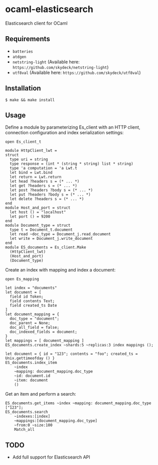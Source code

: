 ocaml-elasticsearch
=========

Elasticsearch client for OCaml


Requirements
------------

- `batteries`
- `atdgen`
- `netstring-light` (Available here: `https://github.com/skydeck/netstring-light`)
- `utf8val` (Available here: `https://github.com/skydeck/utf8val`)


Installation
------------

```
$ make && make install
```

Usage
------------

Define a module by parameterizing Es_client with an HTTP client, connection configuration and index serialization settings:

```
open Es_client_t

module HttpClient_lwt =
struct
  type uri = string
  type response = (int * (string * string) list * string)
  type 'a computation = 'a Lwt.t
  let bind = Lwt.bind
  let return = Lwt.return
  let head ?headers s = (* ... *)
  let get ?headers s = (* ... *)
  let post ?headers ?body s = (* ... *)
  let put ?headers ?body s = (* ... *)
  let delete ?headers s = (* ... *)
end
module Host_and_port = struct
  let host () = "localhost"
  let port () = 9200
end
module Document_type = struct
  type t = Document_t.document
  let read ~doc_type = Document_j.read_document
  let write = Document_j.write_document
end
module ES_documents = Es_client.Make
  (HttpClient_lwt)
  (Host_and_port)
  (Document_type)
```

Create an index with mapping and index a document:

```
open Es_mapping

let index = "documents"
let document = [
  field id Token;
  field contents Text;
  field created_ts Date
]
let document_mapping = {
  doc_type = "document";
  doc_parent = None;
  doc_all_field = false;
  doc_indexed_fields = document;
}
let mappings = [ document_mapping ]
ES_documents.create_index ~shards:5 ~replicas:3 index mappings ();

let document = { id = "123"; contents = "foo"; created_ts = Unix.gettimeofday () }
ES_documents.index_item
    ~index
    ~mapping: document_mapping.doc_type
    ~id: document.id
    ~item: document
    ()
```

Get an item and perform a search:

```
ES_documents.get_items ~index ~mapping: document_mapping.doc_type ["123"];
ES_documents.search
    ~indexes:[index]
    ~mappings:[document_mapping.doc_type]
    ~from:0 ~size:100
    Match_all
```


TODO
------------

* Add full support for Elasticsearch API
